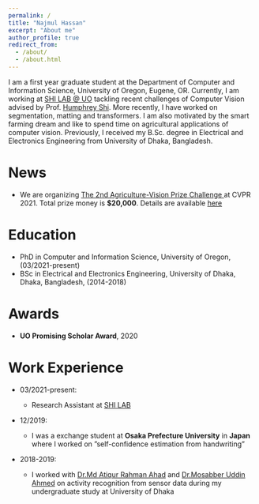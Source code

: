 ```yaml
---
permalink: /
title: "Najmul Hassan"
excerpt: "About me"
author_profile: true
redirect_from: 
  - /about/
  - /about.html
---
```

I am a first year graduate student at the Department of Computer and Information Science, University of Oregon, Eugene, OR. Currently, I am working at [SHI LAB @ UO](https://www.humphreyshi.com/people) tackling recent challenges of Computer Vision advised by Prof. [Humphrey Shi](https://www.humphreyshi.com/). More recently, I have worked on segmentation, matting and transformers. I am also motivated by the smart farming dream and like to spend time on agricultural applications of computer vision. Previously, I received my B.Sc. degree in Electrical and Electronics Engineering from University of Dhaka, Bangladesh.


News
======
* We are organizing [The 2nd Agriculture-Vision Prize Challenge ](https://www.agriculture-vision.com/agriculture-vision-2021/prize-challenge-2021) at CVPR 2021. Total prize
money is **$20,000**. Details are available [here](https://www.agriculture-vision.com/agriculture-vision-2021/prize-challenge-2021)



Education
======
* PhD in Computer and Information Science, University of Oregon, (03/2021-present)
* BSc in Electrical and Electronics Engineering, University of Dhaka, Dhaka, Bangladesh, (2014-2018)


Awards
======
* **UO Promising Scholar Award**, 2020



Work Experience
======
* 03/2021-present:
  * Research Assistant at [SHI LAB](https://www.humphreyshi.com/people)
  
* 12/2019:
  * I was a exchange student at **Osaka Prefecture University** in **Japan** where I worked on ”self-confidence estimation from handwriting”

* 2018-2019:
  * I worked with [Dr.Md Atiqur Rahman Ahad](http://aa.binbd.com/) and [Dr.Mosabber Uddin Ahmed](https://www.du.ac.bd/faculty/faculty_details/APE/1173) on activity recognition   from sensor data during my undergraduate study at University of Dhaka

